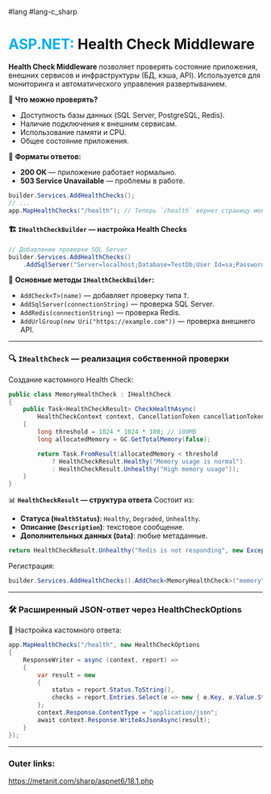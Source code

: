 #lang #lang-c_sharp  
# <font color="#00b0f0">ASP.NET:</font> Health Check Middleware

**Health Check Middleware** позволяет проверять состояние приложения, внешних сервисов и инфраструктуры (БД, кэша, API). Используется для мониторинга и автоматического управления развертыванием.

📌 **Что можно проверять?**
- Доступность базы данных (SQL Server, PostgreSQL, Redis).
- Наличие подключения к внешним сервисам.
- Использование памяти и CPU.
- Общее состояние приложения.

📌 **Форматы ответов:**
- **200 OK** — приложение работает нормально.
- **503 Service Unavailable** — проблемы в работе.

```csharp
builder.Services.AddHealthChecks();
// ...
app.MapHealthChecks("/health"); // Теперь `/health` вернет страницу мониторинга "Healthy"
```

#### 🏗 **`IHealthCheckBuilder` — настройка Health Checks**

```csharp
// Добавление проверки SQL Server
builder.Services.AddHealthChecks()
    .AddSqlServer("Server=localhost;Database=TestDb;User Id=sa;Password=yourpassword;");
```

📌 **Основные методы `IHealthCheckBuilder`:**
- `AddCheck<T>(name)` — добавляет проверку типа `T`.
- `AddSqlServer(connectionString)` — проверка SQL Server.
- `AddRedis(connectionString)` — проверка Redis.
- `AddUrlGroup(new Uri("https://example.com"))` — проверка внешнего API.

---

### 🔍 **`IHealthCheck` — реализация собственной проверки**

Создание кастомного Health Check:
```csharp
public class MemoryHealthCheck : IHealthCheck
{
    public Task<HealthCheckResult> CheckHealthAsync(
        HealthCheckContext context, CancellationToken cancellationToken = default)
    {
        long threshold = 1024 * 1024 * 100; // 100MB
        long allocatedMemory = GC.GetTotalMemory(false);

        return Task.FromResult(allocatedMemory < threshold
            ? HealthCheckResult.Healthy("Memory usage is normal")
            : HealthCheckResult.Unhealthy("High memory usage"));
    }
}
```

📊 **`HealthCheckResult` — структура ответа**
Состоит из:
- **Статуса (`HealthStatus`)**: `Healthy`, `Degraded`, `Unhealthy`.
- **Описание (`Description`)**: текстовое сообщение.
- **Дополнительных данных (`Data`)**: любые метаданные.
```csharp
return HealthCheckResult.Unhealthy("Redis is not responding", new Exception("Timeout"));
```

Регистрация:
```csharp
builder.Services.AddHealthChecks().AddCheck<MemoryHealthCheck>("memory");
```

---
### 🛠 **Расширенный JSON-ответ через HealthCheckOptions**

📌 Настройка кастомного ответа:
```csharp
app.MapHealthChecks("/health", new HealthCheckOptions
{
    ResponseWriter = async (context, report) =>
    {
        var result = new
        {
            status = report.Status.ToString(),
            checks = report.Entries.Select(e => new { e.Key, e.Value.Status, e.Value.Description })
        };
        context.Response.ContentType = "application/json";
        await context.Response.WriteAsJsonAsync(result);
    }
});
```

---
### Outer links:
https://metanit.com/sharp/aspnet6/18.1.php